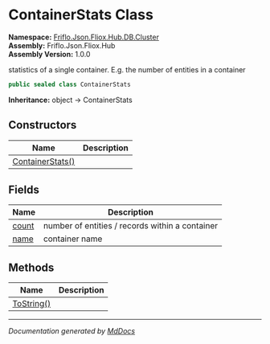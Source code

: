 ﻿<!--  
  <auto-generated>   
    The contents of this file were generated by a tool.  
    Changes to this file may be list if the file is regenerated  
  </auto-generated>   
-->

# ContainerStats Class

**Namespace:** [Friflo.Json.Fliox.Hub.DB.Cluster](../index.md)  
**Assembly:** Friflo.Json.Fliox.Hub  
**Assembly Version:** 1.0.0

statistics of a single container. E.g. the number of entities in a container

```csharp
public sealed class ContainerStats
```

**Inheritance:** object → ContainerStats

## Constructors

| Name                                      | Description |
| ----------------------------------------- | ----------- |
| [ContainerStats()](constructors/index.md) |             |

## Fields

| Name                     | Description                                      |
| ------------------------ | ------------------------------------------------ |
| [count](fields/count.md) | number of entities \/ records within a container |
| [name](fields/name.md)   | container name                                   |

## Methods

| Name                              | Description |
| --------------------------------- | ----------- |
| [ToString()](methods/ToString.md) |             |

___

*Documentation generated by [MdDocs](https://github.com/ap0llo/mddocs)*

